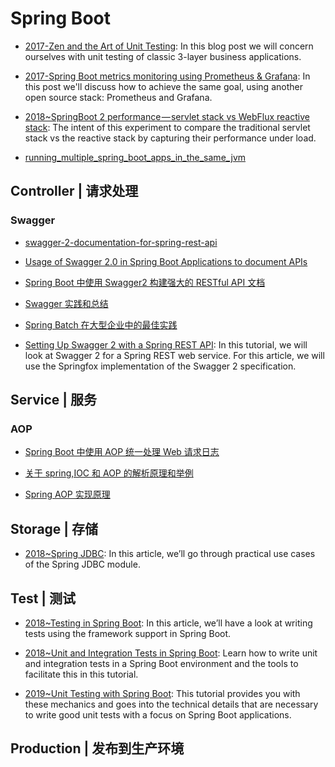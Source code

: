 # Spring Boot

- [2017-Zen and the Art of Unit Testing](http://marcin-chwedczuk.github.io/zen-and-the-art-of-unit-testing): In this blog post we will concern ourselves with unit testing of classic 3-layer business applications.

- [2017-Spring Boot metrics monitoring using Prometheus & Grafana](https://parg.co/UV0): In this post we'll discuss how to achieve the same goal, using another open source stack: Prometheus and Grafana.

- [2018~SpringBoot 2 performance — servlet stack vs WebFlux reactive stack](https://parg.co/U7O): The intent of this experiment to compare the traditional servlet stack vs the reactive stack by capturing their performance under load.

- [running_multiple_spring_boot_apps_in_the_same_jvm](http://davidtanzer.net/running_multiple_spring_boot_apps_in_the_same_jvm)

## Controller | 请求处理

### Swagger

- [swagger-2-documentation-for-spring-rest-api](http://www.baeldung.com/swagger-2-documentation-for-spring-rest-api)

- [Usage of Swagger 2.0 in Spring Boot Applications to document APIs](http://heidloff.net/article/usage-of-swagger-2-0-in-spring-boot-applications-to-document-apis/)

- [Spring Boot 中使用 Swagger2 构建强大的 RESTful API 文档](http://blog.didispace.com/springbootswagger2/)

- [Swagger 实践和总结](http://blog.sina.com.cn/s/blog_72ef7bea0102vpu7.html)

- [Spring Batch 在大型企业中的最佳实践](http://insights.thoughtworkers.org/spring-batch-best-practices/)

- [Setting Up Swagger 2 with a Spring REST API](http://www.baeldung.com/swagger-2-documentation-for-spring-rest-api): In this tutorial, we will look at Swagger 2 for a Spring REST web service. For this article, we will use the Springfox implementation of the Swagger 2 specification.

## Service | 服务

### AOP

- [Spring Boot 中使用 AOP 统一处理 Web 请求日志](http://blog.didispace.com/springbootaoplog/)

- [关于 spring,IOC 和 AOP 的解析原理和举例](http://blog.sina.com.cn/s/blog_624a352c0101fo9j.html)

- [Spring AOP 实现原理](http://blog.csdn.net/moreevan/article/details/11977115)

## Storage | 存储

- [2018~Spring JDBC](https://www.baeldung.com/spring-jdbc-jdbctemplate): In this article, we’ll go through practical use cases of the Spring JDBC module.

## Test | 测试

- [2018~Testing in Spring Boot](https://www.baeldung.com/spring-boot-testing): In this article, we’ll have a look at writing tests using the framework support in Spring Boot.

- [2018~Unit and Integration Tests in Spring Boot](https://dzone.com/articles/unit-and-integration-tests-in-spring-boot-2): Learn how to write unit and integration tests in a Spring Boot environment and the tools to facilitate this in this tutorial.

- [2019~Unit Testing with Spring Boot](https://reflectoring.io/unit-testing-spring-boot/): This tutorial provides you with these mechanics and goes into the technical details that are necessary to write good unit tests with a focus on Spring Boot applications.

## Production | 发布到生产环境
